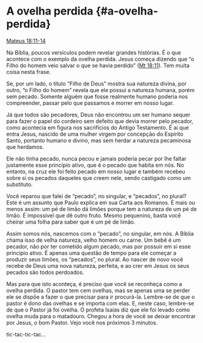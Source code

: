 # A ovelha perdida {#a-ovelha-perdida}

[Mateus 18:11-14](http://bibliaonline.com.br/acf/mt/18/11-14)

Na Bíblia, poucos versículos podem revelar grandes histórias. É o que acontece com o exemplo da ovelha perdida. Jesus começa dizendo que “o Filho do homem veio salvar o que se havia perdido” ([Mt 18:11](http://bibliaonline.com.br/acf/mt/18/11)). Tem muita coisa nesta frase.

Se, por um lado, o título “Filho de Deus” mostra sua natureza divina, por outro, “o Filho do homem” revela que ele possui a natureza humana, porém sem pecado. Somente alguém que fosse realmente humano poderia nos compreender, passar pelo que passamos e morrer em nosso lugar.

Já que todos são pecadores, Deus não encontrou um ser humano sequer para fazer o papel do cordeiro sem defeito que devia morrer pelo pecador, como acontecia em figura nos sacrifícios do Antigo Testamento. É aí que entra Jesus, nascido de uma mulher virgem por concepção do Espírito Santo, portanto humano e divino, mas sem herdar a natureza pecaminosa que herdamos.

Ele não tinha pecado, nunca pecou e jamais poderia pecar por lhe faltar justamente esse princípio ativo, que é o pecado que habita em nós. No entanto, na cruz ele foi feito pecado em nosso lugar e também recebeu sobre si os pecados daqueles que creem nele, sendo castigado como um substituto.

Você reparou que falei de “pecado”, no singular, e “pecados”, no plural? Este é um assunto que Paulo explica em sua Carta aos Romanos. É mais ou menos assim: um pé de limão dá limões porque tem a natureza de um pé de limão. É impossível que dê outro fruto. Mesmo pequenino, basta você cheirar uma folha para saber que é um pé de limão.

Assim somos nós, nascemos com o “pecado”, no singular, em nós. A Bíblia chama isso de velha natureza, velho homem ou carne. Um bebê é um pecador, não por ter cometido algum pecado, mas por possuir em si esse princípio ativo. É apenas uma questão de tempo para ele começar a produzir seus limões, os “pecados”, no plural. Ao nascer de novo você recebe de Deus uma nova natureza, perfeita, e ao crer em Jesus os seus pecados são todos perdoados.

Mas para que isto aconteça, é preciso que você se reconheça como a ovelha perdida. O pastor tem cem ovelhas, mas se apenas uma se perder ele se dispõe a fazer o que precisar para ir procurá-la. Lembre-se de que o pastor é dono das ovelhas e se importa com elas. E, neste caso, lembre-se de que o Pastor já foi ovelha. O profeta Isaías diz que ele foi levado como ovelha muda para o matadouro. Chegou a hora de você se deixar encontrar por Jesus, o bom Pastor. Vejo você nos próximos 3 minutos.

tic-tac-tic-tac...